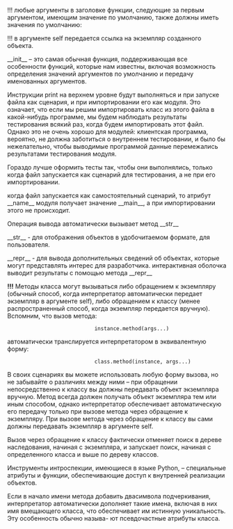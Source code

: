 !!! любые аргументы в заголовке функции, следующие за первым аргументом, имеющим значение по умолчанию, также должны иметь значения по умолчанию:

!!! в аргументе self передается ссылка на экземпляр созданного объекта.

\_\_init__ – это самая обычная функция, поддерживающая все особенности функций, которые нам известны, включая возможность определения значений аргументов по умолчанию и передачу именованных аргументов.

Инструкции print на верхнем уровне будут выполняться и при запуске файла как сценария, и при импортировании его
как модуля. Это означает, что если мы решим импортировать класс из этого файла в какой-нибудь программе, мы будем наблюдать результаты тестирования всякий раз, когда будем импортировать этот файл. Однако это не очень хорошо для модулей: клиентская программа, вероятно, не должна заботиться о внутреннем тестировании, и было бы нежелательно, чтобы выводимые программой данные перемежались результатами тестирования модуля.

Гораздо лучше оформить тесты так, чтобы они выполнялись, только когда файл запускается как сценарий для тестирования, а не при его импортировании.

когда файл запускается как самостоятельный сценарий, то атрибут \_\_name\_\_ модуля получает значение \_\_main\_\_, а при импортировании этого не происходит.

Операция вывода автоматически вызывает метод \_\_str__  

\_\_str\_\_ - для отображения объектов в удобочитаемом формате, для пользователя.

\_\_repr\_\_ - для вывода дополнительных сведений об объектах, которые могут представлять интерес для разработчика.
интерактивная оболочка выводит результаты с помощью метода \_\_repr\_\_

**!!!** Методы класса могут вызываться либо обращением к экземпляру (обычный способ, когда интерпретатор автоматически передает экземпляр в аргументе self), либо обращением к классу (менее распространенный способ, когда экземпляр передается вручную).
Вспомним, что вызов метода:
                            
                                instance.method(args...)

автоматически транслируется интерпретатором в эквивалентную форму:

                                class.method(instance, args...)

В своих сценариях вы можете использовать любую форму вызова, но не забывайте о различиях между ними – при обращении непосредственно к классу вы должны передавать объект экземпляра вручную. Метод всегда должен получать объект экземпляра тем или иным способом, однако интерпретатор обеспечивает автоматическую его передачу только при вызове метода через обращение к экземпляру. При вызове метода через обращение к классу вы сами должны передавать экземпляр в аргументе self.

Вызов через обращение к классу фактически отменяет поиск в дереве наследования, начиная с экземпляра, и запускает поиск, начиная с определенного класса и выше по дереву классов.

Инструменты интроспекции, имеющиеся в языке Python, – специальные атрибуты и функции, обеспечивающие доступ к внутренней реализации объектов.

Если в начало имени метода добавить двасимвола подчеркивания, интерпретатор автоматически дополняет такие имена, включая в них имя вмещающего класса, что обеспечивает им истинную уникальность. Эту особенность обычно называ-
ют псевдочастные атрибуты класса.